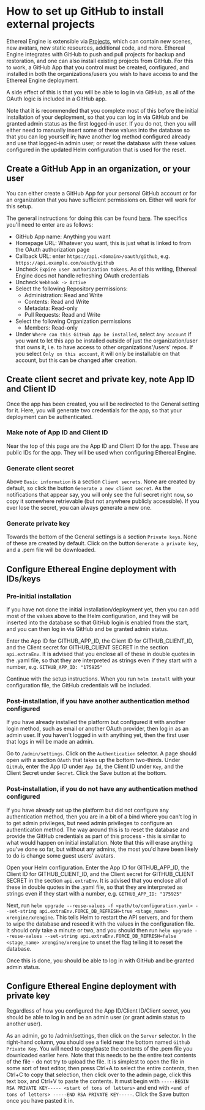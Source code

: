 # How to set up GitHub to install external projects

Ethereal Engine is extensible via [Projects](../3_concepts/1_projects_api.md), which can contain
new scenes, new avatars, new static resources, additional code, and more. Ethereal Engine integrates
with GitHub to push and pull projects for backup and restoration, and one can also install existing
projects from GitHub. For this to work, a GitHub App that you control must be created, configured,
and installed in both the organizations/users you wish to have access to and the Ethereal Engine
deployment.

A side effect of this is that you will be able to log in via GitHub, as all of the OAuth logic
is included in a GitHub app.

Note that it is recommended that you complete most of this before the initial installation of
your deployment, so that you can log in via GitHub and be granted admin status as the first
logged-in user. If you do not, then you will either need to manually insert some of these values
into the database so that you can log yourself in; have another log method configured already
and use that logged-in admin user; or reset the database with these values configured in the
updated Helm configuration that is used for the reset. 

## Create a GitHub App in an organization, or your user

You can either create a GitHub App for your personal GitHub account or for an organization that
you have sufficient permissions on. Either will work for this setup.

The general instructions for doing this can be found [here](https://docs.github.com/en/developers/apps/building-github-apps/creating-a-github-app).
The specifics you'll need to enter are as follows:

* GitHub App name: Anything you want
* Homepage URL: Whatever you want, this is just what is linked to from the OAuth authorization page
* Callback URL: enter `https://api.<domain>/oauth/github`, e.g. `https://api.example.com/oauth/github`
* Uncheck `Expire user authorization tokens`. As of this writing, Ethereal Engine does not handle refreshing OAuth credentials
* Uncheck `Webhook -> Active`
* Select the following Repository permissions:
  * Administration: Read and Write
  * Contents: Read and Write
  * Metadata: Read-only
  * Pull Requests: Read and Write
* Select the following Organization permissions
  * Members: Read-only
* Under `Where can this GitHub App be installed`, select `Any account` if you want to let this
  app be installed outside of just the organization/user that owns it, i.e. to have access to other
  organizations'/users' repos. If you select `Only on this account`, it will only be installable
  on that account, but this can be changed after creation.

## Create client secret and private key, note App ID and Client ID

Once the app has been created, you will be redirected to the General setting for it.
Here, you will generate two credentials for the app, so that your deployment can be authenticated.

### Make note of App ID and Client ID
Near the top of this page are the App ID and Client ID for the app. These are public IDs for the app.
They will be used when configuring Ethereal Engine.

### Generate client secret
Above `Basic information` is a section `Client secrets`. None are created by default, so click the
button `Generate a new client secret`. As the notifications that appear say, you will only see the
full secret right now, so copy it somewhere retrievable (but not anywhere publicly accessible). If 
you ever lose the secret, you can always generate a new one.

### Generate private key
Towards the bottom of the General settings is a section `Private keys`. None of these are created by
default. Click on the button `Generate a private key`, and a .pem file will be downloaded.

## Configure Ethereal Engine deployment with IDs/keys

### Pre-initial installation 
If you have not done the initial installation/deployment yet, then you can add most of the values
above to the Helm configuration, and they will be inserted into the database so that GitHub login
is enabled from the start, and you can then log in via GitHub and be granted admin status.

Enter the App ID for GITHUB_APP_ID, the Client ID for GITHUB_CLIENT_ID, and the Client secret for
GITHUB_CLIENT SECRET in the section `api.extraEnv`. It is advised that you enclose all of these in
double quotes in the .yaml file, so that they are interpreted as strings even if they start with a
number, e.g. `GITHUB_APP_ID: "175925"`

Continue with the setup instructions. When you run `helm install` with your configuration file, the
GitHub credentials will be included.

### Post-installation, if you have another authentication method configured
If you have already installed the platform but configured it with another login method, such as
email or another OAuth provider, then log in as an admin user. If you haven't logged in with anything
yet, then the first user that logs in will be made an admin.

Go to `/admin/settings`. Click on the `Authentication` selector. A page should open with a
section `OAuth` that takes up the bottom two-thirds. Under `GitHub`, enter the App ID under `App Id`,
the Client ID under `Key`, and the Client Secret under `Secret`. Click the Save button at the bottom.

### Post-installation, if you do not have any authentication method configured
If you have already set up the platform but did not configure any authentication method, 
then you are in a bit of a bind where you can't log in to get admin privileges, but need admin
privileges to configure an authentication method. The way around this is to reset the database
and provide the GitHub credentials as part of this process - this is similar to what would happen
on initial installation. Note that this will erase anything you've done so far, but without any
admins, the most you'd have been likely to do is change some guest users' avatars.

Open your Helm configuration. Enter the App ID for GITHUB_APP_ID, the Client ID for GITHUB_CLIENT_ID, and the Client secret for
GITHUB_CLIENT SECRET in the section `api.extraEnv`. It is advised that you enclose all of these in
double quotes in the .yaml file, so that they are interpreted as strings even if they start with a
number, e.g. `GITHUB_APP_ID: "175925"`

Next, run `helm upgrade --reuse-values -f <path/to/configuration.yaml> --set-string api.extraEnv.FORCE_DB_REFRESH=true <stage_name> xrengine/xrengine`.
This tells Helm to restart the API servers, and for them to wipe the database and reseed it with the values
in the configuration file. It should only take a minute or two, and you should then run
`helm upgrade --reuse-values --set-string api.extraEnv.FORCE_DB_REFRESH=false <stage_name> xrengine/xrengine` to unset
the flag telling it to reset the database.

Once this is done, you should be able to log in with GitHub and be granted admin status.

## Configure Ethereal Engine deployment with private key

Regardless of how you configured the App ID/Client ID/Client secret, you should be able to log
in and be an admin user (or grant admin status to another user). 

As an admin, go to /admin/settings, then click on the `Server` selector. In the right-hand column,
you should see a field near the bottom named `Github Private Key`. You will need to copy/paste 
the contents of the .pem file you downloaded earlier here. Note that this needs to be the entire
text contents of the file - do not try to upload the file. It is simplest to open the file in some
sort of text editor, then press Ctrl+A to select the entire contents, then Ctrl+C to copy that selection,
then click over to the admin page, click this text box, and Ctrl+V to paste the contents. It must begin
with `-----BEGIN RSA PRIVATE KEY----- <start of tons of letters>` and end with 
`<end of tons of letters> -----END RSA PRIVATE KEY-----`. Click the Save button once you have
pasted it in.